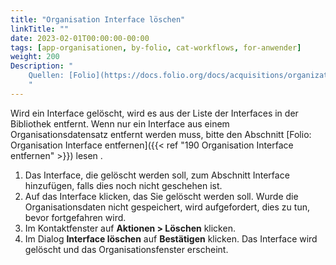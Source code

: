 ```yaml
---
title: "Organisation Interface löschen"
linkTitle: ""
date: 2023-02-01T00:00:00-00:00
tags: [app-organisationen, by-folio, cat-workflows, for-anwender]
weight: 200
Description: "
    Quellen: [Folio](https://docs.folio.org/docs/acquisitions/organizations/#unassigning-an-interface) <!-- & [GBV](https://info.gebev.de/display/FOLIOGBVEXTERN/Folio:+Organisation+Interface+entfernen) -->
    "
---
```


Wird ein Interface gelöscht, wird es aus der Liste der Interfaces in der Bibliothek entfernt. Wenn nur ein Interface aus einem Organisationsdatensatz entfernt werden muss, bitte den Abschnitt [Folio: Organisation Interface entfernen]({{< ref "190 Organisation Interface entfernen" >}}) lesen .

1.  Das Interface, die gelöscht werden soll, zum Abschnitt Interface hinzufügen, falls dies noch nicht geschehen ist.
2.  Auf das Interface klicken, das Sie gelöscht werden soll. Wurde die Organisationsdaten nicht gespeichert, wird aufgefordert, dies zu tun, bevor fortgefahren wird.
3.  Im Kontaktfenster auf **Aktionen > Löschen** klicken.
4.  Im Dialog **Interface löschen** auf **Bestätigen** klicken. Das Interface wird gelöscht und das Organisationsfenster erscheint.
